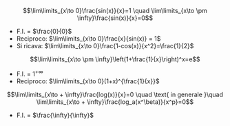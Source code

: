 $$\lim\limits_{x\to 0}\frac{sin(x)}{x}=1 \quad \lim\limits_{x\to \pm \infty}\frac{sin(x)}{x}=0$$
- F.I. = $\frac{0}{0}$
- Reciproco: $\lim\limits_{x\to 0}\frac{x}{sin(x)} = 1$
- Si ricava: $\lim\limits_{x\to 0}\frac{1-cos(x)}{x^2}=\frac{1}{2}$

$$\lim\limits_{x\to \pm \infty}\left(1+\frac{1}{x}\right)^x=e$$
- F.I. = $1^{+\infty}$
- Reciproco: $\lim\limits_{x\to 0}(1+x)^{\frac{1}{x}}$

$$\lim\limits_{x\to + \infty}\frac{log(x)}{x}=0 \quad \text{ in generale }\quad \lim\limits_{x\to + \infty}\frac{log_a(x^\beta)}{x^p}=0$$
- F.I. = $\frac{\infty}{\infty}$